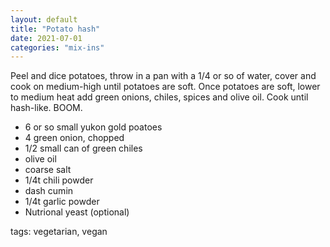 ```yaml
---
layout: default
title: "Potato hash"
date: 2021-07-01
categories: "mix-ins"
---
```


Peel and dice potatoes, throw in a pan with a 1/4 or so of water, cover and cook on medium-high until potatoes are soft.
Once potatoes are soft, lower to medium heat add green onions, chiles, spices and olive oil. Cook until hash-like. BOOM.

* 6 or so small yukon gold poatoes
* 4 green onion, chopped
* 1/2 small can of green chiles
* olive oil
* coarse salt
* 1/4t chili powder
* dash cumin
* 1/4t garlic powder
* Nutrional yeast (optional)

tags: vegetarian, vegan
